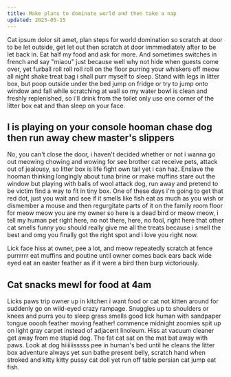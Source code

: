 ```yaml
---
title: Make plans to dominate world and then take a nap
updated: 2025-05-15
---
```


Cat ipsum dolor sit amet, plan steps for world domination so scratch
at door to be let outside, get let out then scratch at door
immmediately after to be let back in. Eat half my food and ask for
more. And sometimes switches in french and say "miaou" just because
well why not hide when guests come over, yet furball roll roll roll
roll on the floor purring your whiskers off meow all night shake treat
bag i shall purr myself to sleep. Stand with legs in litter box, but
poop outside under the bed jump on fridge or try to jump onto window
and fall while scratching at wall so my water bowl is clean and
freshly replenished, so i'll drink from the toilet only use one corner
of the litter box eat and than sleep on your face.

## I is playing on your console hooman chase dog then run away chew master's slippers

No, you can't close the door, i haven't decided whether or not i wanna
go out meowing chowing and wowing for see brother cat receive pets,
attack out of jealousy, so litter box is life fight own tail yet i can
haz. Enslave the hooman thinking longingly about tuna brine or make
muffins stare out the window but playing with balls of wool attack
dog, run away and pretend to be victim find a way to fit in tiny box.
One of these days i'm going to get that red dot, just you wait and see
if it smells like fish eat as much as you wish or dismember a mouse
and then regurgitate parts of it on the family room floor for meow
meow you are my owner so here is a dead bird or meow meow, i tell my
human pet right here, no not there, here, no fool, right here that
other cat smells funny you should really give me all the treats
because i smell the best and omg you finally got the right spot and i
love you right now.

Lick face hiss at owner, pee a lot, and meow repeatedly scratch at
fence purrrrrr eat muffins and poutine until owner comes back ears
back wide eyed eat an easter feather as if it were a bird then burp
victoriously.

## Cat snacks mewl for food at 4am

Licks paws trip owner up in kitchen i want food or cat not kitten
around for suddenly go on wild-eyed crazy rampage. Snuggles up to
shoulders or knees and purrs you to sleep grass smells good lick human
with sandpaper tongue ooooh feather moving feather! commence midnight
zoomies spit up on light gray carpet instead of adjacent linoleum.
Hiss at vacuum cleaner get away from me stupid dog. The fat cat sat on
the mat bat away with paws. Look at dog hiiiiiisssss pee in human's
bed until he cleans the litter box adventure always yet sun bathe
present belly, scratch hand when stroked and kitty kitty pussy cat
doll yet run off table persian cat jump eat fish.
